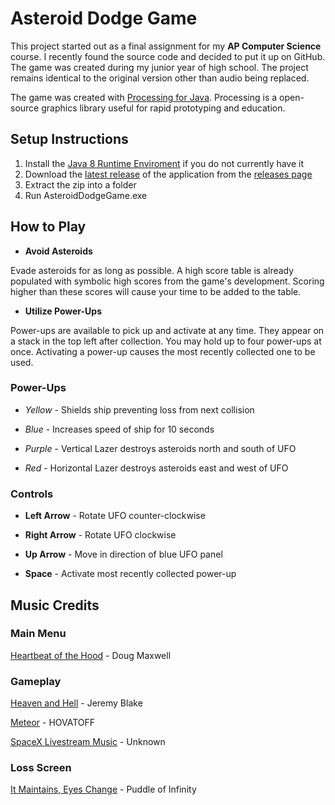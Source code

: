 # Asteroid Dodge Game
This project started out as a final assignment for my **AP Computer Science** course. I recently found the source code and decided to put it up on GitHub. The game was created during my junior year of high school. The project remains identical to the original version other than audio being replaced.

The game was created with [Processing for Java](https://processing.org/). Processing is a open-source graphics library useful for rapid prototyping and education.

## Setup Instructions

1. Install the [Java 8 Runtime Enviroment](https://www.oracle.com/technetwork/java/javase/downloads/jre8-downloads-2133155.html) if you do not currently have it
2. Download the [latest release](https://github.com/leskaa/AsteroidDodgeGame/releases/tag/v1.0) of the application from the [releases page](https://github.com/leskaa/AsteroidDodgeGame/releases)
3. Extract the zip into a folder
4. Run AsteroidDodgeGame.exe

## How to Play

* **Avoid Asteroids**

Evade asteroids for as long as possible. A high score table is already populated with symbolic high scores from the game's development. Scoring higher than these scores will cause your time to be added to the table.

* **Utilize Power-Ups**

Power-ups are available to pick up and activate at any time. They appear on a stack in the top left after collection. You may hold up to four power-ups at once. Activating a power-up causes the most recently collected one to be used.

### Power-Ups

* *Yellow* - Shields ship preventing loss from next collision

* *Blue* - Increases speed of ship for 10 seconds

* *Purple* - Vertical Lazer destroys asteroids north and south of UFO

* *Red* - Horizontal Lazer destroys asteroids east and west of UFO

### Controls

* **Left Arrow** - Rotate UFO counter-clockwise

* **Right Arrow** - Rotate UFO clockwise

* **Up Arrow** - Move in direction of blue UFO panel

* **Space** - Activate most recently collected power-up

## Music Credits

### Main Menu

[Heartbeat of the Hood](https://www.youtube.com/watch?v=K46z7QSYkOg) - Doug Maxwell

### Gameplay

[Heaven and Hell](https://www.youtube.com/watch?v=T9IXodtjRgs) - Jeremy Blake

[Meteor](https://www.youtube.com/watch?v=3Te1yS-FZD8) - HOVATOFF

[SpaceX Livestream Music](https://www.youtube.com/watch?time_continue=3&v=7uflq0d4rzg) - Unknown

### Loss Screen

[It Maintains, Eyes Change](https://www.youtube.com/watch?v=g_lPPe4TD48) - Puddle of Infinity
